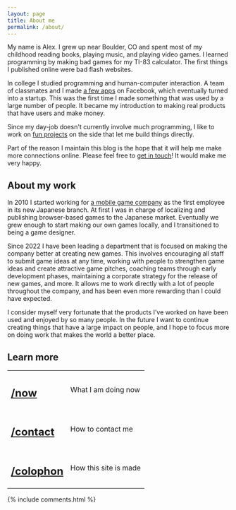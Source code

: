 ```yaml
---
layout: page
title: About me
permalink: /about/
---
```


<div class="post-banner" style="background-image:linear-gradient(-45deg, #B85959, #B3CECB, #415974, #59586B, #B7C0C9)"></div>

My name is Alex. I grew up near Boulder, CO and spent most of my childhood reading books, playing music, and playing video games. I learned programming by making bad games for my TI-83 calculator. The first things I published online were bad flash websites.

In college I studied programming and human-computer interaction. A team of classmates and I made [a few apps](http://www.sfgate.com/news/article/These-Stanford-Students-Made-Millions-Taking-A-2361888.php) on Facebook, which eventually turned into a startup. This was the first time I made something that was used by a large number of people. It became my introduction to making real products that have users and make money.

Since my day-job doesn't currently involve much programming, I like to work on [fun projects](/projects/) on the side that let me build things directly. 

Part of the reason I maintain this blog is the hope that it will help me make more connections online. Please feel free to [get in touch](/contact)! It would make me very happy.

## About my work

In 2010 I started working for [a mobile game company](https://www.happyelements.co.jp/) as the first employee in its new Japanese branch. At first I was in charge of localizing and publishing browser-based games to the Japanese market. Eventually we grew enough to start making our own games locally, and I transitioned to being a game designer. 

Since 2022 I have been leading a department that is focused on making the company better at creating new games. This involves encouraging all staff to submit game ideas at any time, working with people to strengthen game ideas and create attractive game pitches, coaching teams through early development phases, maintaining a corporate strategy for the release of new games, and more. It allows me to work directly with a lot of people throughout the company, and has been even more rewarding than I could have expected.

I consider myself very fortunate that the products I've worked on have been used and enjoyed by so many people. In the future I want to continue creating things that have a large impact on people, and I hope to focus more on doing work that makes the world a better place.

## Learn more
<table class="slashes">
<tr>
  <td class="right"><h2><a href="/now">/now</a></h2></td>
  <td><p>What I am doing now</p></td>
</tr>
<tr>
  <td class="right"><h2><a href="/contact">/contact</a></h2></td>
  <td><p>How to contact me</p></td>
</tr>
<tr>
  <td class="right"><h2><a href="/colophon">/colophon</a></h2></td>
  <td><p>How this site is made</p></td>
</tr>
</table>

<div class="post-comments">
    <div class="wrapper">
      {% include comments.html %}
    </div>
  </div>
